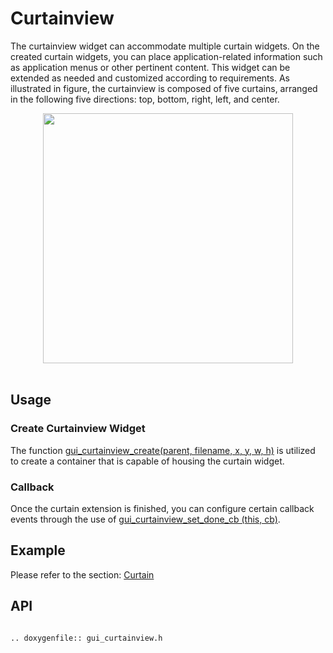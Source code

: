 # Curtainview

The curtainview widget can accommodate multiple curtain widgets. On the created curtain widgets, you can place application-related information such as application menus or other pertinent content. This widget can be extended as needed and customized according to requirements.
As illustrated in figure, the curtainview is composed of five curtains, arranged in the following five directions: top, bottom, right, left, and center.
<br>
<div style="text-align: center"><img width="400" img src="https://foruda.gitee.com/images/1727088694333469506/7c243250_13408154.png" /></div>
<br>

## Usage

### Create Curtainview Widget

The function [gui_curtainview_create(parent, filename, x, y, w, h)](#gui_curtainview_create) is utilized to create a container that is capable of housing the curtain widget.

### Callback

Once the curtain extension is finished, you can configure certain callback events through the use of  [gui_curtainview_set_done_cb (this, cb)](#gui_curtainview_set_done_cb).

## Example

Please refer to the section: [Curtain](./gui_curtain.md)


## API


```eval_rst

.. doxygenfile:: gui_curtainview.h

```
